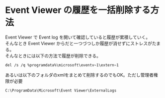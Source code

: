 # Event Viewer の履歴を一括削除する方法

Event Viewer で Event log を開いて確認していると履歴が累積していく。   
そんなとき Event Viewer  からだと一つづつしか履歴が消せずにストレスがたまる。   
そんなときには以下の方法で履歴が削除できる。

```
del /s /q %programdata%\microsoft\eventv~1\extern~1
```

あるいは以下のフォルダのxmlをまとめて削除するのでもOK。ただし管理者権限が必要

```
C:\ProgramData\Microsoft\Event Viewer\ExternalLogs
```